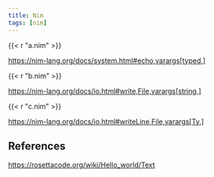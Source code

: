 ```yaml
---
title: Nim
tags: [nim]
---
```


{{< r "a.nim" >}}

<https://nim-lang.org/docs/system.html#echo,varargs[typed,]>

{{< r "b.nim" >}}

<https://nim-lang.org/docs/io.html#write,File,varargs[string,]>

{{< r "c.nim" >}}

<https://nim-lang.org/docs/io.html#writeLine,File,varargs[Ty,]>

## References

<https://rosettacode.org/wiki/Hello_world/Text>
